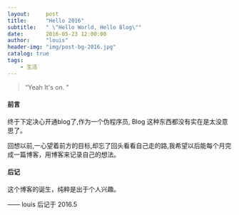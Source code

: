 ```yaml
---
layout:     post
title:      "Hello 2016"
subtitle:   " \"Hello World, Hello Blog\""
date:       2016-05-23 12:00:00
author:     "louis"
header-img: "img/post-bg-2016.jpg"
catalog: true
tags:
    - 生活
---
```


> “Yeah It's on. ”


#### 前言

终于下定决心开通blog了,作为一个伪程序员, Blog 这种东西都没有实在是太没意思了。

回想以前,一心望着前方的目标,却忘了回头看看自己走的路,我希望以后能每个月完成一篇博客，用博客来记录自己的想法。

#### 后记

这个博客的诞生，纯粹是出于个人兴趣。


—— louis 后记于 2016.5